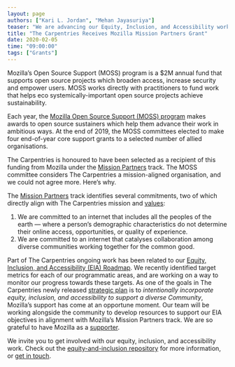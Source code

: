 ```yaml
---
layout: page
authors: ["Kari L. Jordan", "Mehan Jayasuriya"]
teaser: "We are advancing our Equity, Inclusion, and Accessibility work with funding from Mozilla!"
title: "The Carpentries Receives Mozilla Mission Partners Grant"
date: 2020-02-05
time: "09:00:00"
tags: ["Grants"]
---
```


Mozilla’s Open Source Support (MOSS) program is a $2M annual fund that supports open source projects which broaden access, increase security and empower users. MOSS works directly with practitioners to fund work that helps eco systemically-important open source projects achieve sustainability.

Each year, the [Mozilla Open Source Support (MOSS) program](https://www.mozilla.org/en-US/moss/) makes awards to open source sustainers which help them advance their work in ambitious ways. At the end of 2019, the MOSS committees elected to make four end-of-year core support grants to a selected number of allied organisations.

The Carpentries is honoured to have been selected as a recipient of this funding from Mozilla under the [Mission Partners](https://www.mozilla.org/en-US/moss/mission-partners/) track. The MOSS committee considers The Carpentries a mission-aligned organisation, and we could not agree more. Here’s why.

The [Mission Partners](https://www.mozilla.org/en-US/about/manifesto/) track identifies several commitments, two of which directly align with The Carpentries mission and [values](https://carpentries.org/values/): 

1. We are committed to an internet that includes all the peoples of the earth — where a person’s demographic characteristics do not determine their online access, opportunities, or quality of experience.  
2. We are committed to an internet that catalyses collaboration among diverse communities working together for the common good.

Part of The Carpentries ongoing work has been related to our [Equity, Inclusion, and Accessibility (EIA) Roadmap](https://carpentries.org/files/assessment/equity_inclusion_accessibility_roadmap.pdf).  We recently identified target metrics for each of our programmatic areas, and are working on a way to monitor our progress towards these targets. As one of the goals in The Carpentries newly released [strategic plan](carpentries.org/strategic-plan
) is to _intentionally incorporate equity, inclusion, and accessibility to support a diverse Community_, Mozilla’s support has come at an opportune moment. Our team will be working alongside the community to develop resources to support our EIA objectives in alignment with Mozilla’s Mission Partners track.
We are so grateful to have Mozilla as a [supporter](https://carpentries.org/supporters/). 

We invite you to get involved with our equity, inclusion, and accessibility work. Check out the [equity-and-inclusion repository](
https://github.com/carpentries/equity-and-inclusion/issues) for more information, or [get in touch](mailto:kariljordan@carpentries.org). 
